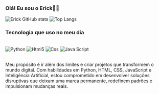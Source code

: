 ### Olá! Eu sou o Erick👋🏽

![Erick GitHub stats](https://github-readme-stats.vercel.app/api?username=ErickDuraes&show_icons=true&theme=dark)
![Top Langs](https://github-readme-stats.vercel.app/api/top-langs/?username=ErickDuraes&hide_progress=true)

### Tecnologia que uso no meu dia


<div style="display: inline_block"><br/>
   <img alt="Python" src="https://img.shields.io/badge/Python-3776AB?style=for-the-badge&logo=python&logoColor=white">
    <img alt="Html5" src="https://img.shields.io/badge/HTML-239120?style=for-the-badge&logo=html5&logoColor=white">
    <img alt="Css" src="https://img.shields.io/badge/CSS-239120?&style=for-the-badge&logo=css3&logoColor=white">
    <img alt="Java Script" src="https://img.shields.io/badge/JavaScript-323330?style=for-the-badge&logo=javascript&logoColor=F7DF1E">
<div/><br/>

Meu propósito é ir além dos limites e criar projetos que transformem o mundo digital. Com habilidades em Python, HTML, CSS, JavaScript e Inteligência Artificial, estou comprometido em desenvolver soluções disruptivas que deixam uma marca permanente, redefinem padrões e impulsionam mudanças reais.


